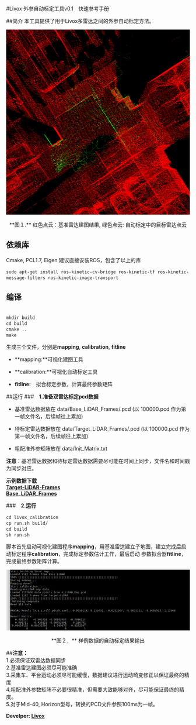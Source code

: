 #Livox 外参自动标定工具v0.1　快速参考手册

##简介
本工具提供了用于Livox多雷达之间的外参自动标定方法。

![image](../pic/1.png)   
<center>**图１.** 红色点云：基准雷达建图结果, 绿色点云: 自动标定中的目标雷达点云</center>

## 依赖库
Cmake, PCL1.7, Eigen
建议直接安装ROS，包含了以上的库

```
sudo apt-get install ros-kinetic-cv-bridge ros-kinetic-tf ros-kinetic-message-filters ros-kinetic-image-transport

```
## 编译

```

mkdir build
cd build
cmake ..
make

```

生成三个文件，分别是**mapping**, **calibration**, **fitline**　  

* **mapping:**可视化建图工具　　

* **calibration:**可视化自动标定工具　　

* **fitline:**　拟合标定参数，计算最终参数矩阵　　



##运行
###　**1.准备双雷达标定pcd数据**　　

* 基准雷达数据放在	data/Base_LiDAR_Frames/.pcd (以 100000.pcd 作为第一帧文件名，后续帧往上累加)  

* 待标定雷达数据放在	data/Target_LiDAR_Frames/.pcd (以 100000.pcd 作为第一帧文件名，后续帧往上累加)  

* 粗配准外参矩阵放在	data/Init_Matrix.txt  

**注意**：基准雷达数据和待标定雷达数据需要尽可能在时间上同步，文件名和时间戳为同步对应。

 **示例数据下载**  
 [**Target-LiDAR-Frames**](https://terra-1-g.djicdn.com/65c028cd298f4669a7f0e40e50ba1131/Showcase/Target-LiDAR-Frames.tar.gz)  
 [**Base_LiDAR_Frames**](https://terra-1-g.djicdn.com/65c028cd298f4669a7f0e40e50ba1131/Showcase/Base_LiDAR_Frames.tar.gz)  

###　**2.运行**
```
cd livox_calibration
cp run.sh build/
cd build
sh run.sh

```
脚本首先启动可视化建图程序**mapping**，用基准雷达建立子地图，建立完成后启动标定程序**calibration**，完成标定参数估计工作，最后启动
参数拟合器**fitline**，完成最终参数矩阵计算。

![image](../pic/output.png ) 
<center>**图２．** 样例数据的自动标定结果输出</center>

##**注意：**  
1.必须保证双雷达数据同步  
2.基准雷达建图必须尽可能准确  
3.采集车、平台运动必须尽可能缓慢，数据建议进行运动畸变修正以保证最终的精度  
4.粗配准外参数矩阵不必要很精准，但需要大致能够对齐，尽可能保证最终的精度。  
5.对于Mid-40, Horizon型号，转换的PCD文件参照100ms为一帧。  

**Develper: [Livox](https://www.livoxtech.com/)**

